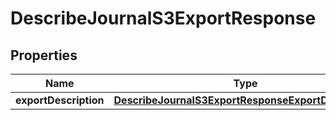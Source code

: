 

# DescribeJournalS3ExportResponse


## Properties

| Name | Type | Description | Notes |
|------------ | ------------- | ------------- | -------------|
|**exportDescription** | [**DescribeJournalS3ExportResponseExportDescription**](DescribeJournalS3ExportResponseExportDescription.md) |  |  |




